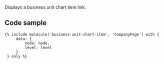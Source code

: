 Displays a business unit chart item link.

## Code sample

```
{% include molecule('business-unit-chart-item', 'CompanyPage') with {
     data: {
         node: node,
         level: level
     }
 } only %}
```
